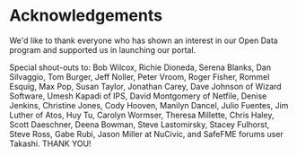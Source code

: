 # Acknowledgements

We'd like to thank everyone who has shown an interest in our Open Data program and supported us in launching our portal.

Special shout-outs to: Bob Wilcox, Richie Dioneda, Serena Blanks, Dan Silvaggio, Tom Burger, Jeff Noller, Peter Vroom, Roger Fisher, Rommel Esquig, Max Pop, Susan Taylor, Jonathan Carey, Dave Johnson of Wizard Software, Umesh Kapadi of IPS, David Montgomery of Netfile, Denise Jenkins, Christine Jones, Cody Hooven, Manilyn Dancel, Julio Fuentes, Jim Luther of Atos, Huy Tu, Carolyn Wormser, Theresa Millette, Chris Haley, Scott Daeschner, Deena Bowman, Steve Lastomirsky, Stacey Fulhorst, Steve Ross, Gabe Rubi, Jason Miller at NuCivic, and SafeFME forums user Takashi. THANK YOU!

